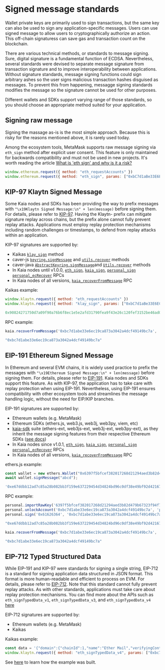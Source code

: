 # Signed message standards

Wallet private keys are primarily used to sign transactions, but the same key can also be used to sign any application-specific messages. Users can use signed message to allow users to cryptographically authorize an action. This off-chain signaturess can save gas and transaction count on the blockchain.

There are various technical methods, or standards to message signing. Sure, digital signature is a fundamental function of ECDSA. Nevertheless, several standards were devised to separate message signature from transaction signature and to improve interoperability between applications. Without signature standards, message signing functions could sign arbitrary ashes so the user signs malicious transaction hashes disguised as messages. To prevent this from happening, messagge signing standards modifies the message so the signature cannot be used for other purposes.

Different wallets and SDKs support varying range of those standards, so you should choose an appropriate method suited for your application.

## Signing raw message

Signing the massage as-is is the most simple approach. Because this is risky for the reasons mentioned above, it is rarely used today.

Among the ecosystem tools, MetaMask supports raw message signing via `eth_sign` method after explicit user consent. This feature is only maintained for backwards compatibility and must not be used in new projects. It's worth reading the article [What is 'eth sign' and why is it a risk?](https://support.metamask.io/privacy-and-security/what-is-eth_sign-and-why-is-it-a-risk/)

```js
window.ethereum.request({ method: "eth_requestAccounts" })
window.ethereum.request({ method: "eth_sign", params: ["0xbC7d1aBe33E6EC19cA873A3042A4DCF49149BC7A", "0x00112233445566778899aabbccddeeff00112233445566778899aabbccddeeff"] }).then(console.log)
```

## KIP-97 Klaytn Signed Message

Some Kaia nodes and SDKs has been providing the way to prefix messages with `"\x19Klaytn Signed Message:\n" + len(message)` before signing them. For details, please refer to [KIP-97](https://kips.kaia.io/KIPs/kip-97). Having the Klaytn- prefix can mitigate signature replay across chains, but the prefix alone cannot fully prevent replay attacks. Applications must employ replay protection mechanisms including random challenges or timestamps, to defend from replay attacks within an application.

KIP-97 signatures are supported by:
- Kaikas [`klay_sign`](https://docs.kaikas.io/02_api_reference) method
- caver-js [`keyring.signMessage`](../sdk/caver-js/api/caver-wallet/keyring) and [`utils.recover`](../sdk/caver-js/api/caver.utils) methods
- caver-java [`AbstractKeyring.signMessage​`](https://javadoc.io/doc/com.klaytn.caver/core/latest/com/klaytn/caver/wallet/keyring/AbstractKeyring.html) and [`Utils.recover`](https://javadoc.io/doc/com.klaytn.caver/core/latest/com/klaytn/caver/utils/Utils.html) methods
- In Kaia nodes until v1.0.0, [`eth_sign`](../json-rpc/eth/sign), [`kaia_sign`](../json-rpc/kaia/sign), [`personal_sign`](../json-rpc/personal/sign) [`personal_ecRecover`](../json-rpc/personal/ec-recover) RPCs
- In Kaia nodes of all versions, [`kaia_recoverFromMessage`](../json-rpc/kaia/recover-from-message) RPC

Kaikas example:

```js
window.klaytn.request({ method: "eth_requestAccounts" })
window.klaytn.request({ method: "klay_sign", params: ["0xbC7d1aBe33E6EC19cA873A3042A4DCF49149BC7A", "0x61626364"] }).then(console.log)

0x90824271750d7a09f90a76b6f8ec1e5e2afd31790fea9f43e26c120fef3152be46ad09c76f87bd6c495859fa37127754f1f0780180df53eda80034dac036b8d31b
```

RPC example:

```js
kaia.recoverFromMessage('0xbc7d1abe33e6ec19ca873a3042a4dcf49149bc7a', '0x61626364', '0x90824271750d7a09f90a76b6f8ec1e5e2afd31790fea9f43e26c120fef3152be46ad09c76f87bd6c495859fa37127754f1f0780180df53eda80034dac036b8d31b', 'latest')

"0xbc7d1abe33e6ec19ca873a3042a4dcf49149bc7a"
```

## EIP-191 Ethereum Signed Message

In Ethereum and several EVM chains, it is widely used practice to prefix the messages with `"\x19Ethereum Signed Message:\n" + len(message)` before signing them. For details, please refer to [EIP-191](https://eips.ethereum.org/EIPS/eip-191). Kaia nodes and SDKs support this feature. As with KIP-97, the application has to take care with replay protection when using EIP-191. Nevertheless, using EIP-191 ensures compatibility with other ecosystem tools and streamlines the message handling logic, without the need for EIP/KIP branches.

EIP-191 signatures are supported by:
- Ethereum wallets (e.g. MetaMask)
- Ethereum SDKs (ethers.js, web3.js, web3j, web3py, viem, etc)
- [kaia-sdk](https://github.com/kaiachain/kaia-sdk) suite (ethers-ext, web3js-ext, web3j-ext, web3py-ext), as they inherit the message signing features from their respective Ethereum SDKs ([see docs](../sdk))
- In Kaia nodes since v1.0.1, [`eth_sign`](../json-rpc/eth/sign), [`kaia_sign`](../json-rpc/kaia/sign), [`personal_sign`](../json-rpc/personal/sign) [`personal_ecRecover`](../json-rpc/personal/ec-recover) RPCs
- In Kaia nodes of all versions, [`kaia_recoverFromMessage`](../json-rpc/kaia/recover-from-message) RPC

ethers.js example:

```js
const wallet = new ethers.Wallet("0x6397f5bfcef382017268d21294aed3b82d479b67323f94f7065d92a43643f20f");
await wallet.signMessage("abcd");

'0xe67ddbb12ad7c85a28b082bb3f159e637229454d34824bd96c0df38e49bf92d42167ffba7565855585de0c32407b0622b0b66fdfe7bd6566d4a19ca40b39ec631b'
```

RPC example:

```js
personal.importRawKey('6397f5bfcef382017268d21294aed3b82d479b67323f94f7065d92a43643f20f', 'pass')
personal.unlockAccount('0xbc7d1abe33e6ec19ca873a3042a4dcf49149bc7a', 'pass')
personal.sign('0x61626364', '0xbc7d1abe33e6ec19ca873a3042a4dcf49149bc7a', 'pass')

"0xe67ddbb12ad7c85a28b082bb3f159e637229454d34824bd96c0df38e49bf92d42167ffba7565855585de0c32407b0622b0b66fdfe7bd6566d4a19ca40b39ec631b"
```

```js
kaia.recoverFromMessage('0xbc7d1abe33e6ec19ca873a3042a4dcf49149bc7a', '0x61626364', '0xe67ddbb12ad7c85a28b082bb3f159e637229454d34824bd96c0df38e49bf92d42167ffba7565855585de0c32407b0622b0b66fdfe7bd6566d4a19ca40b39ec631b', 'latest')

"0xbc7d1abe33e6ec19ca873a3042a4dcf49149bc7a"
```

## EIP-712 Typed Structured Data

While EIP-191 and KIP-97 were standards for signing a single string, EIP-712 is a standard for signing application data structured in JSON format. This format is more human-readable and efficient to process on EVM. For details, please refer to [EIP-712](https://eips.ethereum.org/EIPS/eip-712). Note that this standard cannot fully prevent replay attacks. As with other standards, applications must take care about replay protection mechanisms. You can find more about the APIs such as `eth_signTypedData_v1`, `eth_signTypedData_v3`, and `eth_signTypedData_v4` [here](https://docs.metamask.io/wallet/concepts/signing-methods/)

EIP-712 signatures are supported by:
- Ethereum wallets (e.g. MetaMask)
- Kaikas

Kaikas example:

```js
const data = '{"domain":{"chainId":1,"name":"Ether Mail","verifyingContract":"0xCcCCccccCCCCcCCCCCCcCcCccCcCCCcCcccccccC","version":"1"},"message":{"contents":"Hello, Bob!","attachedMoneyInEth":4.2,"from":{"name":"Cow","wallets":["0xCD2a3d9F938E13CD947Ec05AbC7FE734Df8DD826","0xDeaDbeefdEAdbeefdEadbEEFdeadbeEFdEaDbeeF"]},"to":[{"name":"Bob","wallets":["0xbBbBBBBbbBBBbbbBbbBbbbbBBbBbbbbBbBbbBBbB","0xB0BdaBea57B0BDABeA57b0bdABEA57b0BDabEa57","0xB0B0b0b0b0b0B000000000000000000000000000"]}]},"primaryType":"Mail","types":{"EIP712Domain":[{"name":"name","type":"string"},{"name":"version","type":"string"},{"name":"chainId","type":"uint256"},{"name":"verifyingContract","type":"address"}],"Group":[{"name":"name","type":"string"},{"name":"members","type":"Person[]"}],"Mail":[{"name":"from","type":"Person"},{"name":"to","type":"Person[]"},{"name":"contents","type":"string"}],"Person":[{"name":"name","type":"string"},{"name":"wallets","type":"address[]"}]}}';
window.klaytn.request({ method: "eth_signTypedData_v4", params: ["0xbc7d1abe33e6ec19ca873a3042a4dcf49149bc7a", data] })
```

See [here](https://docs.metamask.io/wallet/how-to/sign-data/) to learn how the example was built.

